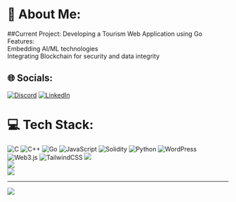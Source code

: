# 💫 About Me:
##Current Project: Developing a Tourism Web Application using Go<br>Features:<br>Embedding AI/ML technologies<br>Integrating Blockchain for security and data integrity


## 🌐 Socials:
[![Discord](https://img.shields.io/badge/Discord-%237289DA.svg?logo=discord&logoColor=white)](https://discord.gg/invincible2841) [![LinkedIn](https://img.shields.io/badge/LinkedIn-%230077B5.svg?logo=linkedin&logoColor=white)](https://linkedin.com/in/saange-tamang) 

# 💻 Tech Stack:
![C](https://img.shields.io/badge/c-%2300599C.svg?style=for-the-badge&logo=c&logoColor=white) ![C++](https://img.shields.io/badge/c++-%2300599C.svg?style=for-the-badge&logo=c%2B%2B&logoColor=white) ![Go](https://img.shields.io/badge/go-%2300ADD8.svg?style=for-the-badge&logo=go&logoColor=white) ![JavaScript](https://img.shields.io/badge/javascript-%23323330.svg?style=for-the-badge&logo=javascript&logoColor=%23F7DF1E) ![Solidity](https://img.shields.io/badge/Solidity-%23363636.svg?style=for-the-badge&logo=solidity&logoColor=white) ![Python](https://img.shields.io/badge/python-3670A0?style=for-the-badge&logo=python&logoColor=ffdd54) ![WordPress](https://img.shields.io/badge/WordPress-%23117AC9.svg?style=for-the-badge&logo=WordPress&logoColor=white) ![Web3.js](https://img.shields.io/badge/web3.js-F16822?style=for-the-badge&logo=web3.js&logoColor=white) ![TailwindCSS](https://img.shields.io/badge/tailwindcss-%2338B2AC.svg?style=for-the-badge&logo=tailwind-css&logoColor=white)
![](https://github-readme-stats.vercel.app/api?username=Sange-creator&theme=dark&hide_border=false&include_all_commits=true&count_private=true)<br/>
![](https://github-readme-streak-stats.herokuapp.com/?user=Sange-creator&theme=dark&hide_border=false)<br/>
![](https://github-readme-stats.vercel.app/api/top-langs/?username=Sange-creator&theme=dark&hide_border=false&include_all_commits=true&count_private=true&layout=compact)

---
[![](https://visitcount.itsvg.in/api?id=Sange-creator&icon=0&color=0)](https://visitcount.itsvg.in)

<!-- Proudly created with GPRM ( https://gprm.itsvg.in ) -->
